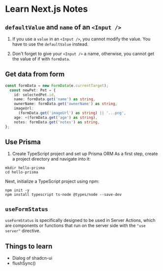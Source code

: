 # Learn Next.js Notes

## `defaultValue` and `name` of an `<Input />`

1. If you use a `value` in an `<Input />`, you cannot modify the value. You have to use the `defaultValue` instead.

2. Don't forget to give your `<Input />` a name, otherwise, you cannot get the value of if with `formData`.

## Get data from form

```typeScript
const formData = new FormData(e.currentTarget);
  const newPet: Pet = {
    id: selectedPet.id,
    name: formData.get('name') as string,
    ownerName: formData.get('ownerName') as string,
    imageUrl:
      (formData.get('imageUrl') as string) || '...png',
    age: +(formData.get('age') as string),
    notes: formData.get('notes') as string,
};
```

## Use Prisma

1. Create TypeScript project and set up Prisma ORM
   As a first step, create a project directory and navigate into it:

```terminal
mkdir hello-prisma
cd hello-prisma
```

Next, initialize a TypeScript project using npm:

```terminal
npm init -y
npm install typescript ts-node @types/node --save-dev
```

## `useFormStatus`

`useFormStatus` is specifically designed to be used in Server Actions, which are components or functions that run on the server side with the `"use server"` directive.

## Things to learn

- Dialog of shadcn-ui
- flushSync()
